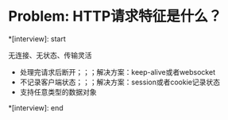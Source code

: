 # Problem: HTTP请求特征是什么？

*[interview]: start

无连接、无状态、传输灵活
- 处理完请求后断开；；；解决方案：keep-alive或者websocket
- 不记录客户端状态；；；解决方案：session或者cookie记录状态
- 支持任意类型的数据对象

*[interview]: end
